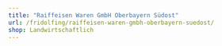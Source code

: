 ```yaml
---
title: "Raiffeisen Waren GmbH Oberbayern Südost"
url: /fridolfing/raiffeisen-waren-gmbh-oberbayern-suedost/
shop: Landwirtschaftlich
---
```

